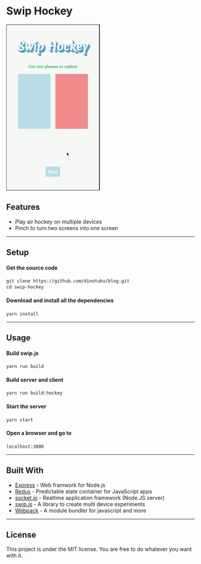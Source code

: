 Swip Hockey
========= 
![UI](public/img/ui.gif)

## Features

* Play air hockey on multiple devices
* Pinch to turn two screens into one screen

---

## Setup

#### Get the source code  

	git clone https://github.com/dinotuku/blog.git
	cd swip-hockey
	
#### Download and install all the dependencies

	yarn install
  
---
	
## Usage

#### Build swip.js

	yarn run build

#### Build server and client

	yarn run build:hockey

#### Start the server

	yarn start

#### Open a browser and go to

	localhost:3000

---

## Built With

* [Express](http://expressjs.com/) - Web framwork for Node.js
* [Redux](http://redux.js.org/) - Predictable state container for JavaScript apps
* [socket.io](https://socket.io/) - Realtime application framework (Node.JS server)
* [swip.js](https://github.com/paulsonnentag/swip) - A library to create multi device experiments
* [Webpack](https://webpack.github.io/) - A module bundler for javascript and more

---

## License

This project is under the MIT license. You are free to do whatever you want with it.

